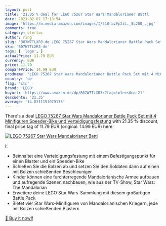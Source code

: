 ```yaml
---
layout: post
title: '21.35 % deal for LEGO 75267 Star Wars Mandalorianer Battl'
date: 2021-02-07 17:18:54
image: 'https://m.media-amazon.com/images/I/518rbzVp2iL._SL200_.jpg'
comments: true
category: ofertas
author: ring
slug: 'B07W7TLXR3-de LEGO 75267 Star Wars Mandalorianer Battle Pack Set mit 4...'
sku: 'B07W7TLXR3-de'
tags: [ 'lego', ]
actualPrice: 11.79 EUR
currency: EUR
price: 11.79
comparePrice: 14.99 EUR
prodname: 'LEGO 75267 Star Wars Mandalorianer Battle Pack Set mit 4 Minifiguren  Speeder-Bike und Verteidigungsfestung'
country: 'de'
flag: '🇩🇪'
brand: 'LEGO'
buyurl: 'https://www.amazon.de/dp/B07W7TLXR3/?tag=tolees0ca-21'
descuento: '21.35'
average: '14.8311151079135'
---
```


There's a deal [LEGO 75267 Star Wars Mandalorianer Battle Pack Set mit 4 Minifiguren  Speeder-Bike und Verteidigungsfestung](https://www.amazon.de/dp/B07W7TLXR3/?tag=tolees0ca-21)  with  21.35 % discount, final price tag of  11.79 EUR (original: 14.99 EUR) here:

[![LEGO 75267 Star Wars Mandalorianer Battl](https://m.media-amazon.com/images/I/518rbzVp2iL._SL200_.jpg)](https://www.amazon.de/dp/B07W7TLXR3/?tag=tolees0ca-21)

ℹ️:

- Beinhaltet eine Verteidigungsfestung mit einem Befestigungspunkt für einen Blaster und ein Speeder-Bike
- Schießen Sie die Bolzen ab und setzen Sie den Soldaten dann auf einen mit Bolzen schießenden Beschleuniger
- Kinder können eine furchterregende Mandalorianische Armee aufbauen und aufregende Szenen nachbauen, wie aus der TV-Show, Star Wars: The Mandalorian
- Erweitere deine LEGO Star Wars-Sammlung mit diesem großartigen Battle Pack
- Bietet vier Star Wars-Minifiguren von Mandalorianischen Kriegern, jede mit Bolzen schießenden Blastern

[🛒 Buy it now!!](https://www.amazon.de/dp/B07W7TLXR3/?tag=tolees0ca-21)
